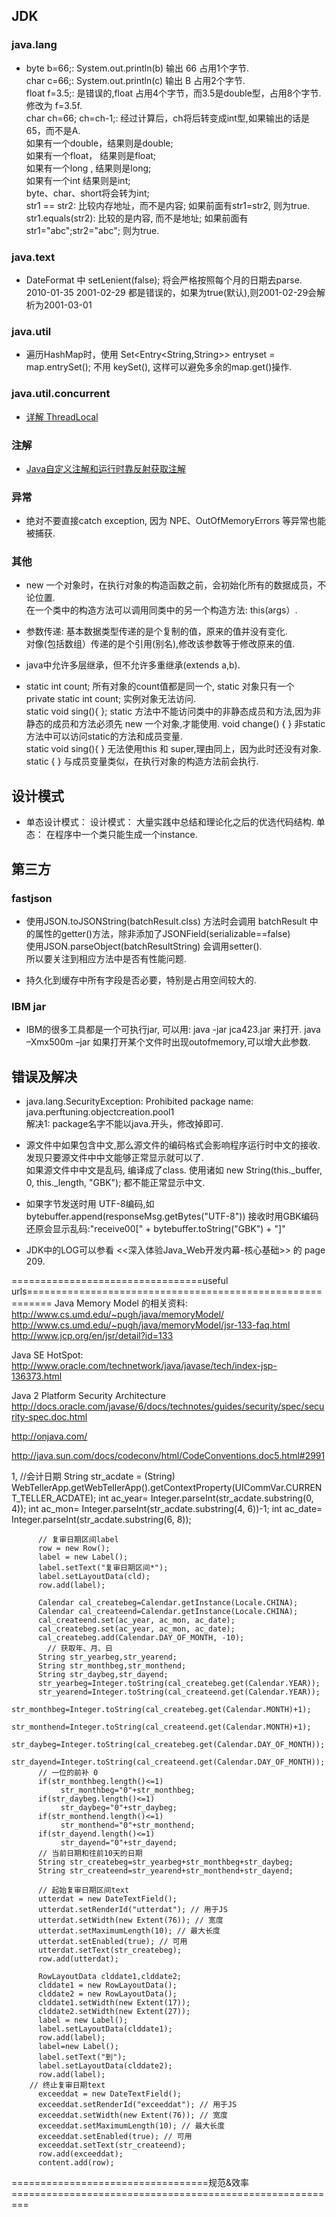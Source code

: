 ## JDK ##
### java.lang ###
 * byte b=66;: System.out.println(b) 输出 66 占用1个字节.  
   char c=66;: System.out.println(c) 输出 B 占用2个字节.  
   float f=3.5;: 是错误的,float 占用4个字节，而3.5是double型，占用8个字节. 修改为 f=3.5f.  
   char ch=66; ch=ch-1;: 经过计算后，ch将后转变成int型,如果输出的话是65，而不是A.  
        如果有一个double，结果则是double;  
        如果有一个float， 结果则是float;  
        如果有一个long , 结果则是long;  
        如果有一个int     结果则是int;  
        byte、char、short将会转为int;  
   str1 == str2: 比较内存地址，而不是内容; 如果前面有str1=str2, 则为true.  
   str1.equals(str2): 比较的是内容, 而不是地址; 如果前面有str1="abc";str2="abc"; 则为true.  

### java.text ###
  * DateFormat 中 setLenient(false); 将会严格按照每个月的日期去parse. 2010-01-35 2001-02-29 都是错误的，如果为true(默认),则2001-02-29会解析为2001-03-01  

### java.util ###
  * 遍历HashMap时，使用 Set<Entry<String,String>> entryset = map.entrySet();  不用 keySet(), 这样可以避免多余的map.get()操作.  

### java.util.concurrent
  * [详解 ThreadLocal](https://www.cnblogs.com/zhangjk1993/archive/2017/03/29/6641745.html)  

### 注解 ###
  * [Java自定义注解和运行时靠反射获取注解](http://blog.csdn.net/bao19901210/article/details/17201173/)  

### 异常 ###
  * 绝对不要直接catch exception, 因为 NPE、OutOfMemoryErrors 等异常也能被捕获.  

### 其他 ###
  * new 一个对象时，在执行对象的构造函数之前，会初始化所有的数据成员，不论位置.  
  在一个类中的构造方法可以调用同类中的另一个构造方法: this(args）.  

  * 参数传递: 基本数据类型传递的是个复制的值，原来的值并没有变化.  
    对像(包括数组）传递的是个引用(别名),修改该参数等于修改原来的值.  
  
  * java中允许多层继承，但不允许多重继承(extends a,b).  

  * static int count; 所有对象的count值都是同一个, static 对象只有一个  
   private static int count; 实例对象无法访问.  
   static void sing(){ };  static 方法中不能访问类中的非静态成员和方法,因为非静态的成员和方法必须先 new 一个对象,才能使用.
   void change() { }  非static方法中可以访问static的方法和成员变量.  
   static void sing(){ }  无法使用this 和 super,理由同上，因为此时还没有对象.  
   static { }  与成员变量类似，在执行对象的构造方法前会执行.  



## 设计模式 ##
  * 单态设计模式：                   设计模式：  大量实践中总结和理论化之后的优选代码结构.   单态：  在程序中一个类只能生成一个instance.  



## 第三方 ##
### fastjson ###
  * 使用JSON.toJSONString(batchResult.clss) 方法时会调用 batchResult 中的属性的getter()方法，除非添加了JSONField(serializable==false)  
    使用JSON.parseObject(batchResultString) 会调用setter().  
    所以要关注到相应方法中是否有性能问题.
  
  * 持久化到缓存中所有字段是否必要，特别是占用空间较大的.  

### IBM jar ###
  * IBM的很多工具都是一个可执行jar,  可以用:   java -jar jca423.jar 来打开.   java –Xmx500m –jar
  如果打开某个文件时出现outofmemory,可以增大此参数.  



## 错误及解决 ##
  * java.lang.SecurityException: Prohibited package name: java.perftuning.objectcreation.pool1  
   解决1:  package名字不能以java.开头，修改掉即可.  

  *  源文件中如果包含中文,那么源文件的编码格式会影响程序运行时中文的接收.  发现只要源文件中中文能够正常显示就可以了.  
   如果源文件中中文是乱码, 编译成了class. 使用诸如 new String(this._buffer, 0, this._length, "GBK"); 都不能正常显示中文.  

  *  如果字节发送时用 UTF-8编码,如bytebuffer.append(responseMsg.getBytes("UTF-8"))  接收时用GBK编码还原会显示乱码:"receive00[" + bytebuffer.toString("GBK") + "]"  
  
  * JDK中的LOG可以参看 <<深入体验Java_Web开发内幕-核心基础>> 的 page 209.  


=================================useful urls==========================================================
Java Memory Model 的相关资料:
http://www.cs.umd.edu/~pugh/java/memoryModel/
http://www.cs.umd.edu/~pugh/java/memoryModel/jsr-133-faq.html
http://www.jcp.org/en/jsr/detail?id=133

Java SE HotSpot:
http://www.oracle.com/technetwork/java/javase/tech/index-jsp-136373.html

Java 2 Platform Security Architecture
http://docs.oracle.com/javase/6/docs/technotes/guides/security/spec/security-spec.doc.html

http://onjava.com/

http://java.sun.com/docs/codeconv/html/CodeConventions.doc5.html#2991


1,
          //会计日期
          String str_acdate = (String) WebTellerApp.getWebTellerApp().getContextProperty(UICommVar.CURRENT_TELLER_ACDATE);
        int ac_year= Integer.parseInt(str_acdate.substring(0, 4));
        int ac_mon= Integer.parseInt(str_acdate.substring(4, 6))-1;
        int ac_date= Integer.parseInt(str_acdate.substring(6, 8));

          // 复审日期区间label
          row = new Row();
          label = new Label();
          label.setText("复审日期区间*");
          label.setLayoutData(cld);
          row.add(label);

          Calendar cal_createbeg=Calendar.getInstance(Locale.CHINA);
          Calendar cal_createend=Calendar.getInstance(Locale.CHINA);
          cal_createend.set(ac_year, ac_mon, ac_date);
          cal_createbeg.set(ac_year, ac_mon, ac_date);
          cal_createbeg.add(Calendar.DAY_OF_MONTH, -10);
            // 获取年、月、日
          String str_yearbeg,str_yearend;
          String str_monthbeg,str_monthend;
          String str_daybeg,str_dayend;
          str_yearbeg=Integer.toString(cal_createbeg.get(Calendar.YEAR));
          str_yearend=Integer.toString(cal_createend.get(Calendar.YEAR));
          str_monthbeg=Integer.toString(cal_createbeg.get(Calendar.MONTH)+1);
          str_monthend=Integer.toString(cal_createend.get(Calendar.MONTH)+1);
          str_daybeg=Integer.toString(cal_createbeg.get(Calendar.DAY_OF_MONTH));
          str_dayend=Integer.toString(cal_createend.get(Calendar.DAY_OF_MONTH));
          // 一位的前补 0
          if(str_monthbeg.length()<=1)
               str_monthbeg="0"+str_monthbeg;
          if(str_daybeg.length()<=1)
               str_daybeg="0"+str_daybeg;
          if(str_monthend.length()<=1)
               str_monthend="0"+str_monthend;
          if(str_dayend.length()<=1)
               str_dayend="0"+str_dayend;
          // 当前日期和往前10天的日期
          String str_createbeg=str_yearbeg+str_monthbeg+str_daybeg;
          String str_createend=str_yearend+str_monthend+str_dayend;

          // 起始复审日期区间text
          utterdat = new DateTextField();
          utterdat.setRenderId("utterdat"); // 用于JS
          utterdat.setWidth(new Extent(76)); // 宽度
          utterdat.setMaximumLength(10); // 最大长度
          utterdat.setEnabled(true); // 可用
          utterdat.setText(str_createbeg);
          row.add(utterdat);

          RowLayoutData clddate1,clddate2;
          clddate1 = new RowLayoutData();
          clddate2 = new RowLayoutData();
          clddate1.setWidth(new Extent(17));
          clddate2.setWidth(new Extent(27));
          label = new Label();
          label.setLayoutData(clddate1);
          row.add(label);
          label=new Label();
          label.setText("到");
          label.setLayoutData(clddate2);
          row.add(label);
        // 终止复审日期text
          exceeddat = new DateTextField();
          exceeddat.setRenderId("exceeddat"); // 用于JS
          exceeddat.setWidth(new Extent(76)); // 宽度
          exceeddat.setMaximumLength(10); // 最大长度
          exceeddat.setEnabled(true); // 可用
          exceeddat.setText(str_createend);
          row.add(exceeddat);    
          content.add(row);
==================================规范&效率=========================================================









